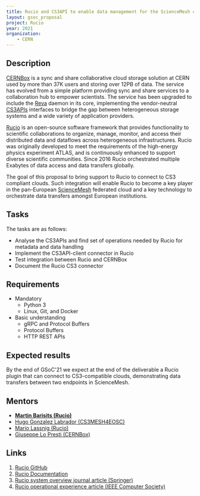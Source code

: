 ```yaml
---
title: Rucio and CS3API to enable data management for the ScienceMesh cloud
layout: gsoc_proposal
project: Rucio
year: 2021
organization:
    - CERN
---
```


## Description

[CERNBox](https://cernbox.web.cern.ch/cernbox/) is a sync and share collaborative cloud storage solution at CERN used by more than 37K users and storing over 12PB of data. The service has evolved from a simple platform providing sync and share services to a collaboration hub to empower scientists. The service has been upgraded to include the [Reva](https://reva.link) daemon in its core, implementing the vendor-neutral [CS3APIs](https://cs3org.github.io/cs3apis/) interfaces to bridge the gap between heterogeneous storage systems and a wide variety of application providers.

[Rucio](https://rucio.cern.ch) is an open-source software framework that provides functionality to scientific collaborations to organize, manage, monitor, and access their distributed data and dataflows across heterogeneous infrastructures. Rucio was originally developed to meet the requirements of the high-energy physics experiment ATLAS, and is continuously enhanced to support diverse scientific communities. Since 2016 Rucio orchestrated multiple Exabytes of data access and data transfers globally.

The goal of this proposal to bring support to Rucio to connect to CS3 compliant clouds. Such integration will enable Rucio to become a key player in the pan-European [ScienceMesh](https://cs3mesh4eosc.eu/) federated cloud and a key technology to orchestrate data transfers amongst European institutions.

## Tasks

The tasks are as follows:
 * Analyse the CS3APIs and find set of operations needed by Rucio for metadata and data handling
 * Implement the CS3API-client connector in Rucio
 * Test integration between Rucio and CERNBox
 * Document the Rucio CS3 connector

## Requirements

 * Mandatory
   * Python 3
   * Linux, Git, and Docker
 * Basic understanding
   * gRPC and Protocol Buffers
   * Protocol Buffers
   * HTTP REST APIs

## Expected results

By the end of GSoC'21 we expect at the end of the deliverable a Rucio plugin that can connect to CS3-compatible clouds, demonstrating data transfers between two endpoints in ScienceMesh.

## Mentors
 * **[Martin Barisits (Rucio)](mailto:martin.barisits@cern.ch)**
 * [Hugo Gonzalez Labrador (CS3MESH4EOSC)](mailto:hugo.gonzalez.labrador@cern.ch)
 * [Mario Lassnig (Rucio)](mailto:mario.lassnig@cern.ch)
 * [Giuseppe Lo Presti (CERNBox)](mailto:giuseppe.lopresti@cern.ch)

## Links
 1. [Rucio GitHub](https://github.com/rucio/rucio)
 2. [Rucio Documentation](https://rucio.readthedocs.io/en/latest/)
 2. [Rucio system overview journal article (Springer)](https://doi.org/10.1007/s41781-019-0026-3)
 3. [Rucio operational experience article (IEEE Computer Society)](http://sites.computer.org/debull/A20mar/p9.pdf)
